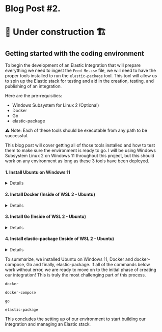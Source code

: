 # Blog Post #2. 
# 🚧 Under construction 🏗 
## Getting started with the coding environment

To begin the development of an Elastic Integration that will prepare everything we need to 
ingest the `Feed Me.csv` file, we will need to have the proper tools installed to run the `elastic-package` 
tool. This tool will allow us to spin up the Elastic stack for testing and aid in the creation,
testing, and publishing of an integration.

Here are the pre-requisities:
- Windows Subsystem for Linux 2 (Optional)
- Docker
- Go
- elastic-package

⚠️ Note: Each of these tools should be executable from any path to be successful.

This blog post will cover getting all of those tools installed and how to test them to make sure
the environment is ready to go. I will be using Windows Subsystem Linux 2 on Windows 11 throughout
this project, but this should work on any environment as long as these 3 tools have been deployed.

#### 1. Install Ubuntu on Windows 11
<details>

To install Windows Subsystem for Linux 2 on Windows 11, open up a command prompt (not as an admin) and run this:

`wsl --install -d Ubuntu`

Once installed, we can log into this newly installed Operating System:

`wsl -d Ubuntu-22.04`

Congrats, you are now in your Ubuntu OS inside of Windows.

⚠️ Note: If the command above doesn't work because you see this error: `There is no distribution with the supplied name.`, you can check to see what distributions have been installed by running:

`wsl --list`

Then run `wsl -d {distribution}` by placing in the version of Ubuntu that is listed as installed.

In my environment I see this as the output:
```
PS C:\Users\nicpe> wsl --list
Windows Subsystem for Linux Distributions:
Debian (Default)
Ubuntu-22.04
```

Now make sure you have internet access by running:

`curl google.com`

If you see `curl: (6) Could not resolve host: google.com` then you need to fix DNS by follow the commands below.

⚠️ Note: Fix DNS resolution issues (Optional - You may need to run this if you cannot access the internet from within Ubuntu on Windows)

```
echo -e "[network]\ngenerateResolvConf = false" | sudo tee -a /etc/wsl.conf
sudo unlink /etc/resolv.conf
echo nameserver 8.8.8.8 | sudo tee /etc/resolv.conf
```

For more details on setting up WSL 2 you can see Microsoft's documentation [here.](https://learn.microsoft.com/en-us/windows/wsl/install#install-wsl-command)
</details>

#### 2. Install Docker (Inside of WSL 2 - Ubuntu)
<details>

Now it is time to install docker when you are inside of Ubuntu.

As a reminder, to get logged into Ubuntu, open up command prompt or powershell (not as an admin) and run `wsl -d Ubuntu-22.04`.

Or you can use the drop down inside of the terminal like so:

![image](https://github.com/nicpenning/Elasti-daddy/assets/5582679/c650ad49-46fe-405b-94d4-fed7dae89494)

Then Ubuntu will be running:

![image](https://github.com/nicpenning/Elasti-daddy/assets/5582679/d534ff33-4556-4845-8932-3bbb4cdf1729)


When you try to run docker or docker-compose right now it will fail:

![image](https://github.com/nicpenning/Elasti-daddy/assets/5582679/66012272-cc01-49b9-b655-b3f26217de29)

So we need to install docker and docker-compose:

```
curl -fsSL https://get.docker.com -o get-docker.sh
sudo sh get-docker.sh
```

Example Output:
```
napsta@el33t-b00k-1:~$ curl -fsSL https://get.docker.com -o get-docker.sh
napsta@el33t-b00k-1:~$ sudo sh get-docker.sh
# Executing docker install script, commit: c2de0811708b6d9015ed1a2c80f02c9b70c8ce7b

WSL DETECTED: We recommend using Docker Desktop for Windows.

...snipped for brevity...

================================================================================
```

Now we should be able to run docker and see the following if we were successful:

![image](https://github.com/nicpenning/Elasti-daddy/assets/5582679/20623856-bfbd-4d95-9883-8010dc1fae83)

Then we need to install docker-compose and start the service:

```
sudo apt-get install docker-compose
sudo service docker start
```

If all is successful, then you should be able to test our docker installation by running:

```
sudo docker run hello-world
sudo service docker start
```

Then you should see this output if it worked:

```
napsta@el33t-b00k-1:~$ sudo docker run hello-world
Unable to find image 'hello-world:latest' locally
latest: Pulling from library/hello-world
719385e32844: Pull complete
Digest: sha256:c2e23624975516c7e27b1b25be3682a8c6c4c0cea011b791ce98aa423b5040a0
Status: Downloaded newer image for hello-world:latest

Hello from Docker!
...snipped for brevity...
```

Lastly, it is a good idea to run docker with your user so you don't have to use sudo everytime.

To do this, run the following:

```
sudo usermod -aG docker $USER
sudo groupadd docker
newgrp docker
```

The last check is to make sure docker-compose can execute, so run this command:

```
docker-compose
```

Then make sure you have this output:

```
napsta@el33t-b00k-1:~$ docker-compose
Define and run multi-container applications with Docker.

Usage:
  docker-compose [-f <arg>...] [--profile <name>...] [options] [--] [COMMAND] [ARGS...]
  docker-compose -h|--help
...snipped for brevity...
```

🎉 Congrats! If you have made it through all of these steps and have the correct outputs, you have docker and docker-compose installed and are ready to install Go!

</details>

#### 3. Install Go (Inside of WSL 2 - Ubuntu)

<details>

Now it is time to install `go`. When we first try to run `go` we will see the following output which tells us that it is not installed:

![image](https://github.com/nicpenning/Elasti-daddy/assets/5582679/155ebc27-6103-425d-9778-05a0b6be3e4b)

So let us get it installed:

```
wget https://go.dev/dl/go1.20.5.linux-amd64.tar.gz #(Find latest download link here - Linux: https://go.dev/dl/)
tar -xf go1.20.5.linux-amd64.tar.gz
sudo nano /etc/profile #--> Add export PATH="~/go/bin:$PATH" to the bottom of the file
```

This is what it looks like when editing the /etc/profile to add the PATH for `go`

![image](https://github.com/nicpenning/Elasti-daddy/assets/5582679/7db9d51d-000c-4a56-b9f9-5d9636cbb9b7)

Then to make sure this new PATH works, you will need to restart your Ubuntu instance by stopping and restarting the `LxssManager` service:

![image](https://github.com/nicpenning/Elasti-daddy/assets/5582679/69514de1-b49c-4cc0-8b66-c0b66e37eb4f)

Now simply run `go` in your terminal and you should see this if successful:

![image](https://github.com/nicpenning/Elasti-daddy/assets/5582679/ae380497-4705-437e-a5c4-701f2db3030c)

If you still can't get `go` to execute, you can refer to Go's offical documenation [here](https://go.dev/doc/install)

🎉 Congrats, now it is time to move to installing the elastic-package!

</details>

#### 4. Install elastic-package (Inside of WSL 2 - Ubuntu)

<details>
  
Now we are finally to installing `elastic-package`, which is very simple!

You can follow Elastic's guide [here](https://github.com/elastic/elastic-package#getting-started), but I will walk you through how I did it.

If you are not already there, log into your Ubuntu OS on Windows.

Then run the following commands:

Download elastic-package:
⚠️ Note: Find latest [download link here](https://github.com/elastic/elastic-package/releases) of elastic-package_*.*.*_linux_amd64.tar.gz 
```
wget https://github.com/elastic/elastic-package/releases/download/v0.83.1/elastic-package_0.83.1_linux_amd64.tar.gz
```

Create directory for `elastic-package` called `ep` and then extract your download to it:

```
mkdir ~/ep
tar -xf elastic-package_*.*.*_linux_amd64.tar.gz -C ~/ep
```

Now we need to point to the `ep` directory that has `elastic-package` installed in to use anywhere in the os by adding it to our profile
similar to how we did it with `go`:

```
sudo nano /etc/profile #--> Add export PATH="~/ep/:$PATH" to the bottom of the file
```

It will look like this:

![image](https://github.com/nicpenning/Elasti-daddy/assets/5582679/589f6a94-68f4-4dda-93ca-849f8a838ba9)

Save your changes, then to make sure this new PATH works, you will need to restart your Ubuntu instance by stopping and restarting the `LxssManager` service:

![image](https://github.com/nicpenning/Elasti-daddy/assets/5582679/69514de1-b49c-4cc0-8b66-c0b66e37eb4f)

Now let's try to run the elastic-package tool from our home directory.

```
elastic-package
```

If successful, we should see something like this:

![image](https://github.com/nicpenning/Elasti-daddy/assets/5582679/c4ea796c-2de4-4416-8b0e-0090988b11f5)


</details>

To summarize, we installed Ubuntu on Windows 11, Docker and docker-compose, Go and finally, elastic-package. If all of the commands below work without error, we are ready to move on to the initial phase of creating our integration! This is truly the most challenging part of this process.

`docker`

`docker-compose`

`go`

`elastic-package`

This concludes the setting up of our environment to start building our integration and managing an Elastic stack.
